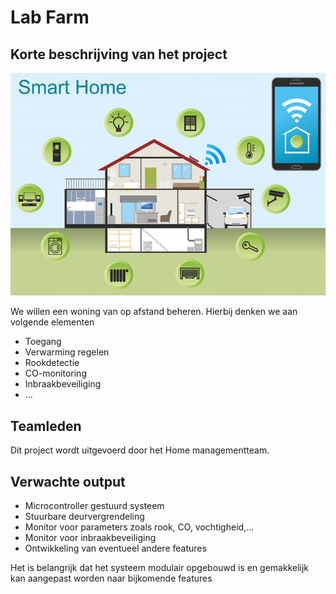 # Lab Farm 

## Korte beschrijving van het project



![Lab Farm Prototype](../img/domotica.png)

 We willen een woning van op afstand beheren. Hierbij denken we aan volgende elementen
- Toegang
- Verwarming regelen
- Rookdetectie
- CO-monitoring
- Inbraakbeveiliging
- ...

## Teamleden 

Dit project wordt uitgevoerd door het Home managementteam.

## Verwachte output

* Microcontroller gestuurd systeem
* Stuurbare deurvergrendeling
* Monitor voor parameters zoals rook, CO, vochtigheid,...
* Monitor voor inbraakbeveiliging
* Ontwikkeling van eventueel andere features

Het is belangrijk dat het systeem modulair opgebouwd is en gemakkelijk kan aangepast worden naar bijkomende features





